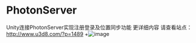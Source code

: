 # PhotonServer
Unity连接PhotonServer实现注册登录及位置同步功能
更详细内容 请查看站点：http://www.u3d8.com/?p=1489
+![image](http://www.u3d8.com/wp-content/uploads/2017/11/Photon.gif)
